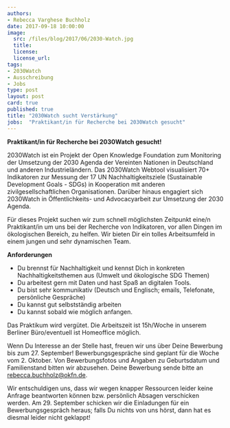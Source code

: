 ```yaml
---
authors:
- Rebecca Varghese Buchholz
date: 2017-09-18 10:00:00
image:
  src: /files/blog/2017/06/2030-Watch.jpg
  title:
  license:
  license_url:
tags:
- 2030Watch
- Ausschreibung
- Jobs
type: post
layout: post
card: true
published: true
title: "2030Watch sucht Verstärkung"
jobs:  "Praktikant/in für Recherche bei 2030Watch gesucht"
---
```


<b>Praktikant/in für Recherche bei 2030Watch gesucht!</b>

2030Watch ist ein Projekt der Open Knowledge Foundation zum Monitoring der Umsetzung der 2030 Agenda der Vereinten Nationen in Deutschland und anderen Industrieländern. Das 2030Watch Webtool visualisiert 70+ Indikatoren zur Messung der 17 UN Nachhaltigkeitsziele (Sustainable Development Goals - SDGs) in Kooperation mit anderen zivilgesellschaftlichen Organisationen. Darüber hinaus engagiert sich 2030Watch in Öffentlichkeits- und Advocacyarbeit zur Umsetzung der 2030 Agenda.

Für dieses Projekt suchen wir zum schnell möglichsten Zeitpunkt eine/n Praktikant/in um uns bei der Recherche von Indikatoren, vor allen Dingen im ökologischen Bereich, zu helfen.  Wir bieten Dir ein tolles Arbeitsumfeld in einem jungen und sehr dynamischen Team.

**Anforderungen**

* Du brennst für Nachhaltigkeit und kennst Dich in konkreten Nachhaltigkeitsthemen aus (Umwelt und ökologische SDG Themen)  
* Du arbeitest gern mit Daten und hast Spaß an digitalen Tools.
* Du bist sehr kommunikativ (Deutsch und Englisch; emails, Telefonate, persönliche Gespräche)
* Du kannst gut selbstständig arbeiten
* Du kannst sobald wie möglich anfangen.

Das Praktikum wird vergütet. Die Arbeitszeit ist 15h/Woche in unserem Berliner Büro/eventuell ist Homeoffice möglich.

Wenn Du Interesse an der Stelle hast, freuen wir uns über Deine Bewerbung bis zum 27. September! Bewerbungsgespräche sind geplant für die Woche vom 2. Oktober. Von Bewerbungsfotos und Angaben zu Geburtsdatum und Familienstand bitten wir abzusehen. Deine Bewerbung sende bitte an <a href="mailto:rebecca.buchholz@okfn.de">rebecca.buchholz@okfn.de</a>.

Wir entschuldigen uns, dass wir wegen knapper Ressourcen leider keine Anfrage beantworten können bzw. persönlich Absagen verschicken werden. Am 29. September schicken wir die Einladungen für ein Bewerbungsgespräch heraus; falls Du nichts von uns hörst, dann hat es diesmal leider nicht geklappt!
